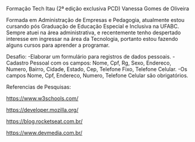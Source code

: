 Formação Tech Itau (2ª edição exclusiva PCD)
Vanessa Gomes de Oliveira

Formada em Administração de Empresas e Pedagogia, atualmente estou cursando pós Graduação de Educação Especial e Inclusiva na UFABC. Sempre atuei na área administrativa, e recentemente tenho despertado interesse em ingressar na área da Tecnologia, portanto estou fazendo alguns cursos para aprender a programar.

Desafio: -Elaborar um formulário para registros de dados pessoais. -Cadastro Pessoal com os campos: Nome, Cpf, Rg, Sexo, Endereco, Numero, Bairro, Cidade, Estado, Cep, Telefone Fixo, Telefone Celular. -Os campos Nome, Cpf, Endereco, Numero, Telefone Celular são obrigatórios.

Referencias de Pesquisas:

https://www.w3schools.com/

https://developer.mozilla.org/

https://blog.rocketseat.com.br/

https://www.devmedia.com.br/
